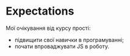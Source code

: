 # Expectations
Мої очікування від курсу прості:
- підвищити свої навички в програмуванні;
- почати впроваджувати JS в роботу.